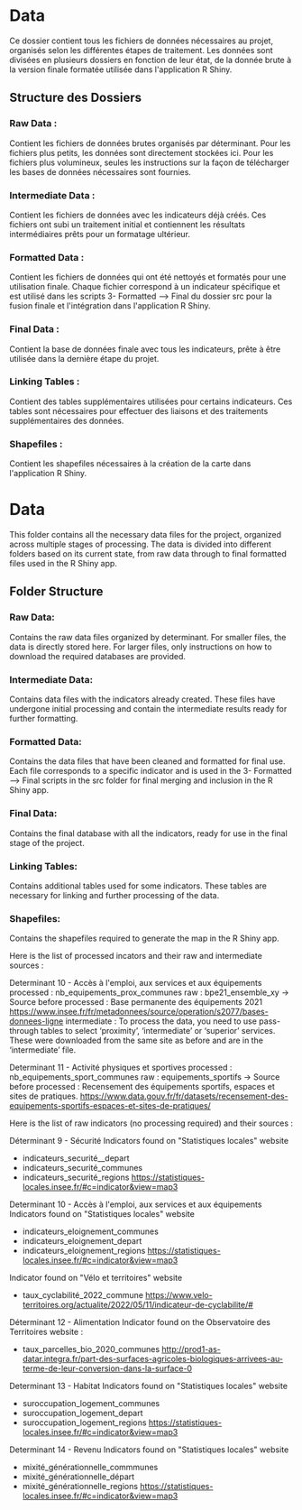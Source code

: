 # Data
Ce dossier contient tous les fichiers de données nécessaires au projet, organisés selon les différentes étapes de traitement. Les données sont divisées en plusieurs dossiers en fonction de leur état, de la donnée brute à la version finale formatée utilisée dans l'application R Shiny.

## Structure des Dossiers

### Raw Data :

Contient les fichiers de données brutes organisés par déterminant. Pour les fichiers plus petits, les données sont directement stockées ici. Pour les fichiers plus volumineux, seules les instructions sur la façon de télécharger les bases de données nécessaires sont fournies.

### Intermediate Data : 
Contient les fichiers de données avec les indicateurs déjà créés. Ces fichiers ont subi un traitement initial et contiennent les résultats intermédiaires prêts pour un formatage ultérieur.

### Formatted Data : 
Contient les fichiers de données qui ont été nettoyés et formatés pour une utilisation finale. Chaque fichier correspond à un indicateur spécifique et est utilisé dans les scripts 3- Formatted --> Final du dossier src pour la fusion finale et l'intégration dans l'application R Shiny.

### Final Data : 
Contient la base de données finale avec tous les indicateurs, prête à être utilisée dans la dernière étape du projet.

### Linking Tables : 
Contient des tables supplémentaires utilisées pour certains indicateurs. Ces tables sont nécessaires pour effectuer des liaisons et des traitements supplémentaires des données.

### Shapefiles : 
Contient les shapefiles nécessaires à la création de la carte dans l'application R Shiny.

# Data 
This folder contains all the necessary data files for the project, organized across multiple stages of processing. The data is divided into different folders based on its current state, from raw data through to final formatted files used in the R Shiny app.

## Folder Structure
### Raw Data: 

Contains the raw data files organized by determinant. For smaller files, the data is directly stored here. For larger files, only instructions on how to download the required databases are provided.

### Intermediate Data: 

Contains data files with the indicators already created. These files have undergone initial processing and contain the intermediate results ready for further formatting.

### Formatted Data: 

Contains the data files that have been cleaned and formatted for final use. Each file corresponds to a specific indicator and is used in the 3- Formatted --> Final scripts in the src folder for final merging and inclusion in the R Shiny app.

### Final Data: 
Contains the final database with all the indicators, ready for use in the final stage of the project.

### Linking Tables: 
Contains additional tables used for some indicators. These tables are necessary for linking and further processing of the data.

### Shapefiles: 
Contains the shapefiles required to generate the map in the R Shiny app.


















Here is the list of processed incators and their raw and intermediate sources : 

Determinant 10 - Accès à l'emploi, aux services et aux équipements
processed : nb_equipements_prox_communes
raw : bpe21_ensemble_xy -> Source before processed : Base permanente des équipements 2021
https://www.insee.fr/fr/metadonnees/source/operation/s2077/bases-donnees-ligne
intermediate : To process the data, you need to use pass-through tables to select ‘proximity’, ‘intermediate’ or ‘superior’ services. These were downloaded from the same site as before and are in the ‘intermediate’ file.

Determinant 11 - Activité physiques et sportives
processed : nb_equipements_sport_communes
raw : equipements_sportifs -> Source before processed : Recensement des équipements sportifs, espaces et sites de pratiques. 
https://www.data.gouv.fr/fr/datasets/recensement-des-equipements-sportifs-espaces-et-sites-de-pratiques/




Here is the list of raw indicators (no processing required) and their sources :

Déterminant 9 - Sécurité 
Indicators found on "Statistiques locales" website
- indicateurs_securité__depart
- indicateurs_securité_communes
- indicateurs_securité_regions 
https://statistiques-locales.insee.fr/#c=indicator&view=map3

Determinant 10 - Accès à l'emploi, aux services et aux équipements
Indicators found on "Statistiques locales" website
- indicateurs_eloignement_communes
- indicateurs_eloignement_depart
- indicateurs_eloignement_regions
https://statistiques-locales.insee.fr/#c=indicator&view=map3

Indicator found on "Vélo et territoires" website
- taux_cyclabilité_2022_commune
https://www.velo-territoires.org/actualite/2022/05/11/indicateur-de-cyclabilite/#


Déterminant 12 - Alimentation
Indicator found on the Observatoire des Territoires website : 
- taux_parcelles_bio_2020_communes
http://prod1-as-datar.integra.fr/part-des-surfaces-agricoles-biologiques-arrivees-au-terme-de-leur-conversion-dans-la-surface-0

Determinant 13 - Habitat
Indicators found on "Statistiques locales" website
- suroccupation_logement_communes
- suroccupation_logement_depart
- suroccupation_logement_regions 
https://statistiques-locales.insee.fr/#c=indicator&view=map3

Determinant 14 - Revenu
Indicators found on "Statistiques locales" website
- mixité_générationnelle_commmunes
- mixité_générationnelle_départ
- mixité_générationnelle_regions
https://statistiques-locales.insee.fr/#c=indicator&view=map3
